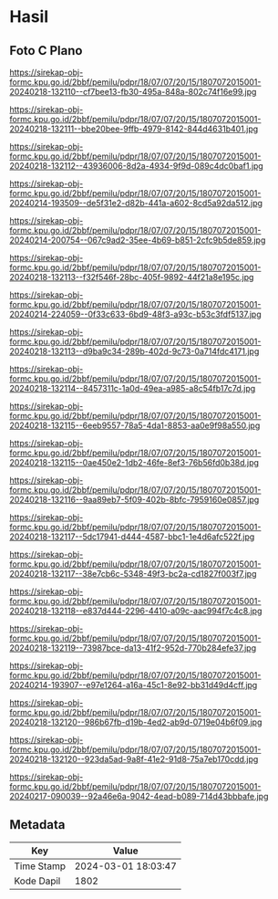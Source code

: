 # Hasil

## Foto C Plano

https://sirekap-obj-formc.kpu.go.id/2bbf/pemilu/pdpr/18/07/07/20/15/1807072015001-20240218-132110--cf7bee13-fb30-495a-848a-802c74f16e99.jpg

https://sirekap-obj-formc.kpu.go.id/2bbf/pemilu/pdpr/18/07/07/20/15/1807072015001-20240218-132111--bbe20bee-9ffb-4979-8142-844d4631b401.jpg

https://sirekap-obj-formc.kpu.go.id/2bbf/pemilu/pdpr/18/07/07/20/15/1807072015001-20240218-132112--43936006-8d2a-4934-9f9d-089c4dc0baf1.jpg

https://sirekap-obj-formc.kpu.go.id/2bbf/pemilu/pdpr/18/07/07/20/15/1807072015001-20240214-193509--de5f31e2-d82b-441a-a602-8cd5a92da512.jpg

https://sirekap-obj-formc.kpu.go.id/2bbf/pemilu/pdpr/18/07/07/20/15/1807072015001-20240214-200754--067c9ad2-35ee-4b69-b851-2cfc9b5de859.jpg

https://sirekap-obj-formc.kpu.go.id/2bbf/pemilu/pdpr/18/07/07/20/15/1807072015001-20240218-132113--f32f546f-28bc-405f-9892-44f21a8e195c.jpg

https://sirekap-obj-formc.kpu.go.id/2bbf/pemilu/pdpr/18/07/07/20/15/1807072015001-20240214-224059--0f33c633-6bd9-48f3-a93c-b53c3fdf5137.jpg

https://sirekap-obj-formc.kpu.go.id/2bbf/pemilu/pdpr/18/07/07/20/15/1807072015001-20240218-132113--d9ba9c34-289b-402d-9c73-0a714fdc4171.jpg

https://sirekap-obj-formc.kpu.go.id/2bbf/pemilu/pdpr/18/07/07/20/15/1807072015001-20240218-132114--8457311c-1a0d-49ea-a985-a8c54fb17c7d.jpg

https://sirekap-obj-formc.kpu.go.id/2bbf/pemilu/pdpr/18/07/07/20/15/1807072015001-20240218-132115--6eeb9557-78a5-4da1-8853-aa0e9f98a550.jpg

https://sirekap-obj-formc.kpu.go.id/2bbf/pemilu/pdpr/18/07/07/20/15/1807072015001-20240218-132115--0ae450e2-1db2-46fe-8ef3-76b56fd0b38d.jpg

https://sirekap-obj-formc.kpu.go.id/2bbf/pemilu/pdpr/18/07/07/20/15/1807072015001-20240218-132116--9aa89eb7-5f09-402b-8bfc-7959160e0857.jpg

https://sirekap-obj-formc.kpu.go.id/2bbf/pemilu/pdpr/18/07/07/20/15/1807072015001-20240218-132117--5dc17941-d444-4587-bbc1-1e4d6afc522f.jpg

https://sirekap-obj-formc.kpu.go.id/2bbf/pemilu/pdpr/18/07/07/20/15/1807072015001-20240218-132117--38e7cb6c-5348-49f3-bc2a-cd1827f003f7.jpg

https://sirekap-obj-formc.kpu.go.id/2bbf/pemilu/pdpr/18/07/07/20/15/1807072015001-20240218-132118--e837d444-2296-4410-a09c-aac994f7c4c8.jpg

https://sirekap-obj-formc.kpu.go.id/2bbf/pemilu/pdpr/18/07/07/20/15/1807072015001-20240218-132119--73987bce-da13-41f2-952d-770b284efe37.jpg

https://sirekap-obj-formc.kpu.go.id/2bbf/pemilu/pdpr/18/07/07/20/15/1807072015001-20240214-193907--e97e1264-a16a-45c1-8e92-bb31d49d4cff.jpg

https://sirekap-obj-formc.kpu.go.id/2bbf/pemilu/pdpr/18/07/07/20/15/1807072015001-20240218-132120--986b67fb-d19b-4ed2-ab9d-0719e04b6f09.jpg

https://sirekap-obj-formc.kpu.go.id/2bbf/pemilu/pdpr/18/07/07/20/15/1807072015001-20240218-132120--923da5ad-9a8f-41e2-91d8-75a7eb170cdd.jpg

https://sirekap-obj-formc.kpu.go.id/2bbf/pemilu/pdpr/18/07/07/20/15/1807072015001-20240217-090039--92a46e6a-9042-4ead-b089-714d43bbbafe.jpg


## Metadata

| Key        | Value               |
| ---------- | ------------------- |
| Time Stamp | 2024-03-01 18:03:47 |
| Kode Dapil | 1802                |



